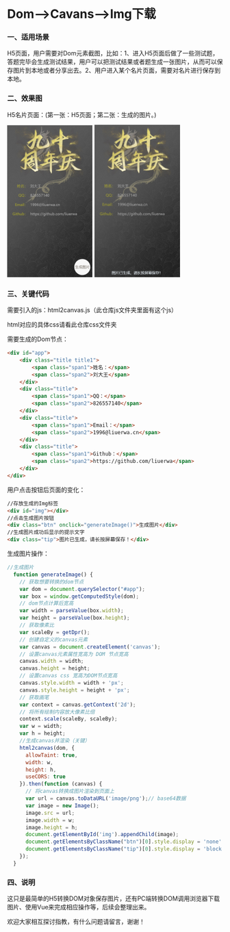 # Dom-->Cavans-->Img下载
### 一、适用场景

H5页面，用户需要对Dom元素截图，比如：1、进入H5页面后做了一些测试题，答题完毕会生成测试结果，用户可以把测试结果或者题生成一张图片，从而可以保存图片到本地或者分享出去。2、用户进入某个名片页面，需要对名片进行保存到本地。

### 二、效果图

H5名片页面：(第一张：H5页面；第二张：生成的图片。)

<div style="display: fex;">
<img src="https://github.com/liuerwa/DOM-Canvas-Download/raw/master/images/1.png" width="200">
    <img src="https://github.com/liuerwa/DOM-Canvas-Download/raw/master/images/2.png" width="200">
</div>

### 三、关键代码

需要引入的js：html2canvas.js（此仓库js文件夹里面有这个js）

html对应的具体css请看此仓库css文件夹

需要生成的Dom节点：

```html
<div id="app">
    <div class="title title1">
        <span class="span1">姓名：</span>
        <span class="span2">刘大王</span>
    </div>
    <div class="title">
        <span class="span1">QQ：</span>
        <span class="span2">826557140</span>
    </div>
    <div class="title">
        <span class="span1">Email：</span>
        <span class="span2">1996@liuerwa.cn</span>
    </div>
    <div class="title">
        <span class="span1">Github：</span>
        <span class="span2">https://github.com/liuerwa</span>
    </div>
</div>
```

用户点击按钮后页面的变化：

```html
//存放生成的Img标签
<div id="img"></div>
//点击生成图片按钮
<div class="btn" onclick="generateImage()">生成图片</div>
//生成图片成功后显示的提示文字
<div class="tip">图片已生成，请长按屏幕保存！</div>
```

生成图片操作：

```javascript
//生成图片
  function generateImage() {
    // 获取想要转换的dom节点
    var dom = document.querySelector("#app");
    var box = window.getComputedStyle(dom);
    // dom节点计算后宽高
    var width = parseValue(box.width);
    var height = parseValue(box.height);
    // 获取像素比
    var scaleBy = getDpr();
    // 创建自定义的canvas元素
    var canvas = document.createElement('canvas');
    // 设置canvas元素属性宽高为 DOM 节点宽高
    canvas.width = width;
    canvas.height = height;
    // 设置canvas css 宽高为DOM节点宽高
    canvas.style.width = width + 'px';
    canvas.style.height = height + 'px';
    // 获取画笔
    var context = canvas.getContext('2d');
    // 将所有绘制内容放大像素比倍
    context.scale(scaleBy, scaleBy);
    var w = width;
    var h = height;
	//生成canvas并渲染（关键）
    html2canvas(dom, {
      allowTaint: true,
      width: w,
      height: h,
      useCORS: true
    }).then(function (canvas) {
      // 将canvas转换成图片渲染到页面上
      var url = canvas.toDataURL('image/png');// base64数据
      var image = new Image();
      image.src = url;
      image.width = w;
      image.height = h;
      document.getElementById('img').appendChild(image);
      document.getElementsByClassName("btn")[0].style.display = 'none'
      document.getElementsByClassName("tip")[0].style.display = 'block'
    });
  }
```

### 四、说明

这只是最简单的H5转换DOM对象保存图片，还有PC端转换DOM调用浏览器下载图片、使用Vue来完成相应操作等，后续会整理出来。

欢迎大家相互探讨指教，有什么问题请留言，谢谢！





